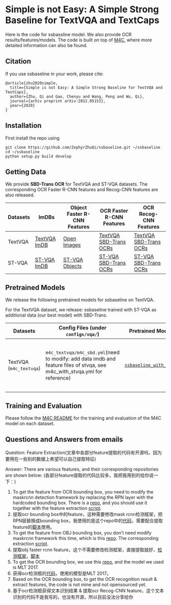 # Simple is not Easy: A Simple Strong Baseline for TextVQA and TextCaps

Here is the code for ssbassline model. We also provide OCR results/features/models. The code is built on top of [M4C](https://github.com/ronghanghu/mmf/tree/project/m4c_captioner_pre_release/projects/M4C), where more detailed information can also be found.

## Citation

If you use ssbaseline in your work, please cite:

```
@article{zhu2020simple,
  title={Simple is not Easy: A Simple Strong Baseline for TextVQA and TextCaps},
  author={Zhu, Qi and Gao, Chenyu and Wang, Peng and Wu, Qi},
  journal={arXiv preprint arXiv:2012.05153},
  year={2020}
}
```

## Installation

First install the repo using

```
git clone https://github.com/ZephyrZhuQi/ssbaseline.git ~/ssbaseline
cd ~/ssbaseline
python setup.py build develop
```

## Getting Data

We provide **SBD-Trans OCR** for TextVQA and ST-VQA datasets. The corresponding OCR Faster R-CNN features and Recog-CNN features are also released.

| Datasets      | ImDBs | Object Faster R-CNN Features | OCR Faster R-CNN Features | OCR Recog-CNN Features |
|--------------|-----|-------------------------------|-------------------------------|-------------------------------|
| TextVQA      | [TextVQA ImDB](https://drive.google.com/file/d/15o8WTFeGJ1LOjtCDYSL5j4dz5w7F-XpU/view?usp=sharing) | [Open Images](https://drive.google.com/file/d/1r5UDl1x1As8PI9_sDzLkuPFEyu0eL0Y7/view?usp=sharing) | [TextVQA SBD-Trans OCRs](https://drive.google.com/file/d/1t8BCTFiQBtGjUjn56Zrrydmf1ZuxSTjY/view?usp=sharing) | [TextVQA SBD-Trans OCRs](https://drive.google.com/file/d/1MdktJy8yZaL-2Z2zeVmHHo8lByNySkIX/view?usp=sharing) |
| ST-VQA      | [ST-VQA ImDB](https://drive.google.com/file/d/1UPmDNUyfIFYBXrSpdwh30hV451Hr5uN4/view?usp=sharing) | [ST-VQA Objects](https://drive.google.com/file/d/1Kh6ly1P_ru-YNpjMqQMMGLkE8AsjP0S0/view?usp=sharing) | [ST-VQA SBD-Trans OCRs](https://drive.google.com/file/d/1-vbZNHUHRs-n9dutinjvrijyXwkzbzsb/view?usp=sharing) | [ST-VQA SBD-Trans OCRs](https://drive.google.com/file/d/1rp_XvBX6INpd-ZtB_lp-4mLhcYmXWF9e/view?usp=sharing) |

## Pretrained Models

We release the following pretrained models for ssbaseline on TextVQA.

For the TextVQA dataset, we release: ssbaseline trained with ST-VQA as additional data (our best model) with SBD-Trans.

| Datasets  | Config Files (under `configs/vqa/`)         | Pretrained Models | Metrics                     | Notes                         |
|--------|------------------|----------------------------|-------------------------------|-------------------------------|
| TextVQA (`m4c_textvqa`) | `m4c_textvqa/m4c_sbd.yml`(need to modify: add data imdb and feature files of stvqa, see m4c_with_stvqa.yml for reference) | [`ssbaseline_with_stvqa`](https://drive.google.com/file/d/11ERE9szZbkiKc_NUg9VF70m_CJcHz7F0/view?usp=sharing) | val accuracy - 45.53%; test accuracy - 45.66% | SBD-Trans OCRs; ST-VQA as additional data |

## Training and Evaluation

Please follow the [M4C README](https://github.com/ronghanghu/mmf/tree/project/m4c_captioner_pre_release/projects/M4C) for the training and evaluation of the M4C model on each dataset.


## Questions and Answers from emails
Question: Feature Extraction(文章中各部分feature提取的代码有开源吗，因为要用在一些别的数据上希望可以自己提取特征)

Answer:
There are various features, and their corresponding repositories are shown below:
(各部分feature提取的代码比较多，我把我用到的给你说一下：)
1. To get the feature from OCR bounding box, you need to modify the maskrcnn detection framework by replacing the RPN layer with the hardcoded bounding box. There is a [repo](https://github.com/ronghanghu/vqa-maskrcnn-benchmark-m4c), and you should use it together with the feature extraction [script](https://github.com/facebookresearch/mmf/blob/project/m4c/projects/M4C/scripts/extract_ocr_frcn_feature.py).
1. 提取ocr bounding box中的feature，这种需要修改mask rcnn检测框架，把RPN层替换成bounding box，我使用的是这个repo中的[代码](https://github.com/ronghanghu/vqa-maskrcnn-benchmark-m4c)，需要配合提取feature的[脚本](https://github.com/facebookresearch/mmf/blob/project/m4c/projects/M4C/scripts/extract_ocr_frcn_feature.py)使用。
2. To get the feature from OBJ bounding box, you don't need modify maskrcnn framework this time, which is this [repo](https://gitlab.com/meetshah1995/vqa-maskrcnn-benchmark). The corresponding extraction [script](https://github.com/facebookresearch/mmf/blob/master/tools/scripts/features/extract_features_vmb.py).
2. 提取obj faster rcnn feature，这个不需要修改检测框架，直接提取就好，[检测框架](https://gitlab.com/meetshah1995/vqa-maskrcnn-benchmark)，[脚本](https://github.com/facebookresearch/mmf/blob/master/tools/scripts/features/extract_features_vmb.py)
3. To get the OCR bounding box, we use this [repo](https://github.com/Yuliang-Liu/Box_Discretization_Network), and the model we used is MLT 2017.
3. 获得ocr检测框的[代码](https://github.com/Yuliang-Liu/Box_Discretization_Network)，使用的模型是MLT 2017。
4. Based on the OCR bounding box, to get the OCR recognition result & extract features, the code is not mine and not opensourced yet.
4. 基于ocr检测框获得文本识别结果 & 提取ocr Recog-CNN feature，这个文本识别的代码不是我写的，也没有开源，所以目前没法分享给你



